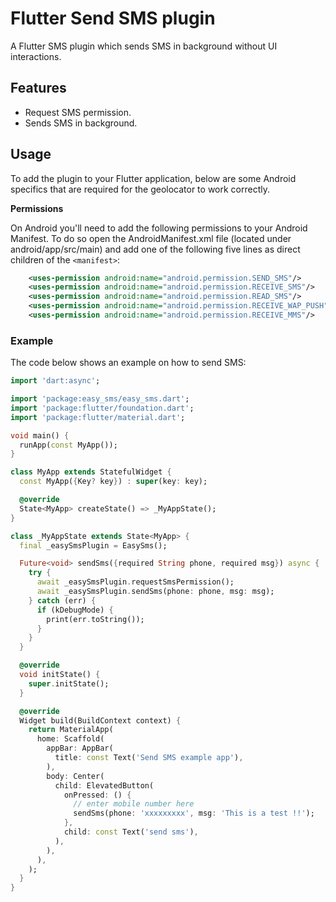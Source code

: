 # Flutter Send SMS plugin

A Flutter SMS plugin which sends SMS in background without UI interactions.

## Features

- Request SMS permission.
- Sends SMS in background.

## Usage

To add the plugin to your Flutter application, below are some Android specifics that are required for the geolocator to work correctly.

**Permissions**

On Android you'll need to add the following permissions to your Android Manifest. To do so open the AndroidManifest.xml file (located under android/app/src/main) and add one of the following five lines as direct children of the `<manifest>`:

```xml
    <uses-permission android:name="android.permission.SEND_SMS"/>
    <uses-permission android:name="android.permission.RECEIVE_SMS"/>
    <uses-permission android:name="android.permission.READ_SMS"/>
    <uses-permission android:name="android.permission.RECEIVE_WAP_PUSH"/>
    <uses-permission android:name="android.permission.RECEIVE_MMS"/>
```

### Example

The code below shows an example on how to send SMS:

```dart
import 'dart:async';

import 'package:easy_sms/easy_sms.dart';
import 'package:flutter/foundation.dart';
import 'package:flutter/material.dart';

void main() {
  runApp(const MyApp());
}

class MyApp extends StatefulWidget {
  const MyApp({Key? key}) : super(key: key);

  @override
  State<MyApp> createState() => _MyAppState();
}

class _MyAppState extends State<MyApp> {
  final _easySmsPlugin = EasySms();

  Future<void> sendSms({required String phone, required msg}) async {
    try {
      await _easySmsPlugin.requestSmsPermission();
      await _easySmsPlugin.sendSms(phone: phone, msg: msg);
    } catch (err) {
      if (kDebugMode) {
        print(err.toString());
      }
    }
  }

  @override
  void initState() {
    super.initState();
  }

  @override
  Widget build(BuildContext context) {
    return MaterialApp(
      home: Scaffold(
        appBar: AppBar(
          title: const Text('Send SMS example app'),
        ),
        body: Center(
          child: ElevatedButton(
            onPressed: () {
              // enter mobile number here
              sendSms(phone: 'xxxxxxxxx', msg: 'This is a test !!');
            },
            child: const Text('send sms'),
          ),
        ),
      ),
    );
  }
}
```
